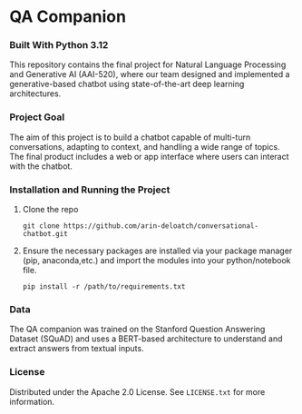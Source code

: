 # QA Companion

### Built With Python 3.12

This repository contains the final project for Natural Language Processing and Generative AI (AAI-520), where our team designed and implemented a generative-based chatbot using state-of-the-art deep learning architectures.

<!-- Project Goal -->
### Project Goal
The aim of this project is to build a chatbot capable of multi-turn conversations, adapting to context, and handling a wide range of topics. The final product includes a web or app interface where users can interact with the chatbot.

<!-- Installation and Running the Project -->
### Installation and Running the Project
1. Clone the repo 
   ```
   git clone https://github.com/arin-deloatch/conversational-chatbot.git
    ```
   
2. Ensure the necessary packages are installed via your package manager (pip, anaconda,etc.) and import the modules into your python/notebook file. 
    ```
   pip install -r /path/to/requirements.txt
     ```
<!-- Data -->
### Data
The QA companion was trained on the Stanford Question Answering Dataset (SQuAD) and uses a BERT-based architecture to understand and extract answers from textual inputs. 

<!-- LICENSE -->
### License

Distributed under the Apache 2.0 License. See `LICENSE.txt` for more information.
